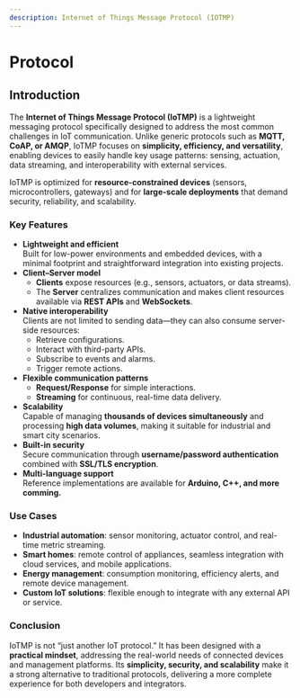 ```yaml
---
description: Internet of Things Message Protocol (IOTMP)
---
```


# Protocol

## Introduction

The **Internet of Things Message Protocol (IoTMP)** is a lightweight messaging protocol specifically designed to address the most common challenges in IoT communication. Unlike generic protocols such as **MQTT, CoAP, or AMQP**, IoTMP focuses on **simplicity, efficiency, and versatility**, enabling devices to easily handle key usage patterns: sensing, actuation, data streaming, and interoperability with external services.

IoTMP is optimized for **resource-constrained devices** (sensors, microcontrollers, gateways) and for **large-scale deployments** that demand security, reliability, and scalability.

### Key Features

* **Lightweight and efficient**\
  Built for low-power environments and embedded devices, with a minimal footprint and straightforward integration into existing projects.
* **Client–Server model**
  * **Clients** expose resources (e.g., sensors, actuators, or data streams).
  * The **Server** centralizes communication and makes client resources available via **REST APIs** and **WebSockets**.
* **Native interoperability**\
  Clients are not limited to sending data—they can also consume server-side resources:
  * Retrieve configurations.
  * Interact with third-party APIs.
  * Subscribe to events and alarms.
  * Trigger remote actions.
* **Flexible communication patterns**
  * **Request/Response** for simple interactions.
  * **Streaming** for continuous, real-time data delivery.
* **Scalability**\
  Capable of managing **thousands of devices simultaneously** and processing **high data volumes**, making it suitable for industrial and smart city scenarios.
* **Built-in security**\
  Secure communication through **username/password authentication** combined with **SSL/TLS encryption**.
* **Multi-language support**\
  Reference implementations are available for **Arduino, C++, and more comming.**&#x20;

### Use Cases

* **Industrial automation**: sensor monitoring, actuator control, and real-time metric streaming.
* **Smart homes**: remote control of appliances, seamless integration with cloud services, and mobile applications.
* **Energy management**: consumption monitoring, efficiency alerts, and remote device management.
* **Custom IoT solutions**: flexible enough to integrate with any external API or service.

### Conclusion

IoTMP is not “just another IoT protocol.” It has been designed with a **practical mindset**, addressing the real-world needs of connected devices and management platforms. Its **simplicity, security, and scalability** make it a strong alternative to traditional protocols, delivering a more complete experience for both developers and integrators.



